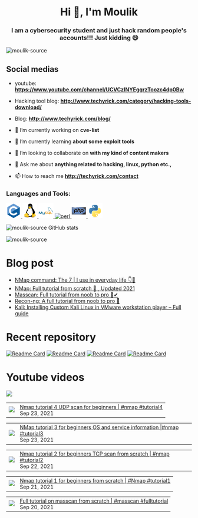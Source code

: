 <h1 align="center">Hi 👋, I'm Moulik</h1>
<h3 align="center">I am a cybersecurity student and just hack random people's accounts!!! Just kidding 😄</h3>

<p align="left"> <img src="https://komarev.com/ghpvc/?username=moulik-source&label=Profile%20views&color=0e75b6&style=flat" alt="moulik-source" /> </p> 

## Social medias
- youtube: **https://www.youtube.com/channel/UCVCzINYEgqrzToozc4dp0Bw**
- Hacking tool blog: **http://www.techyrick.com/category/hacking-tools-download/**
- Blog: **http://www.techyrick.com/blog/**

- 🔭 I’m currently working on **cve-list**

- 🌱 I’m currently learning **about some exploit tools**

- 👯 I’m looking to collaborate on **with my kind of content makers**

- 💬 Ask me about **anything related to hacking, linux, python etc.,**

- 📫 How to reach me **http://techyrick.com/contact**


<h3 align="left">Languages and Tools:</h3>
<p align="left"> <a href="https://www.cprogramming.com/" target="_blank"> <img src="https://raw.githubusercontent.com/devicons/devicon/master/icons/c/c-original.svg" alt="c" width="40" height="40"/> </a> <a href="https://www.linux.org/" target="_blank"> <img src="https://raw.githubusercontent.com/devicons/devicon/master/icons/linux/linux-original.svg" alt="linux" width="40" height="40"/> </a> <a href="https://www.mysql.com/" target="_blank"> <img src="https://raw.githubusercontent.com/devicons/devicon/master/icons/mysql/mysql-original-wordmark.svg" alt="mysql" width="40" height="40"/> </a> <a href="https://www.perl.org/" target="_blank"> <img src="https://api.iconify.design/logos-perl.svg" alt="perl" width="40" height="40"/> </a> <a href="https://www.php.net" target="_blank"> <img src="https://raw.githubusercontent.com/devicons/devicon/master/icons/php/php-original.svg" alt="php" width="40" height="40"/> </a> <a href="https://www.python.org" target="_blank"> <img src="https://raw.githubusercontent.com/devicons/devicon/master/icons/python/python-original.svg" alt="python" width="40" height="40"/> </a> </p>



![moulik-source GitHub stats](https://github-readme-stats.vercel.app/api?username=moulik-source&show_icons=true&theme=vision-friendly-dark)

<p><img align="center" src="https://github-readme-streak-stats.herokuapp.com/?user=moulik-source&theme=vision-friendly-dark" alt="moulik-source" /></p>

# Blog post
<!-- BLOG-POST-LIST:START -->
- [NMap command: The 7 | I use in everyday life 👇🌈](https://www.techyrick.com/the-7-nmap-command-i-use-in-everyday-life-%f0%9f%91%87%f0%9f%8c%88/)
- [NMap: Full tutorial from scratch 💯 , Updated 2021](https://www.techyrick.com/nmap-commands/)
- [Masscan: Full tutorial from noob to pro 💯✔](https://www.techyrick.com/masscan-full-tutorial/)
- [Recon-ng: A full tutorial from noob to pro 💯](https://www.techyrick.com/recon-ng/)
- [Kali: Installing Custom Kali Linux in VMware workstation player – Full guide](https://www.techyrick.com/kali-installing-custom-kali-linux-in-vmware-workstation-player-full-guide/)
<!-- BLOG-POST-LIST:END -->

# Recent repository 

[![Readme Card](https://github-readme-stats.vercel.app/api/pin/?username=moulik-source&repo=ddos&theme=outrun)](https://github.com/moulik-source/ddos) 
[![Readme Card](https://github-readme-stats.vercel.app/api/pin/?username=moulik-source&repo=port-scan&theme=outrun)](https://github.com/moulik-source/port-scan)
[![Readme Card](https://github-readme-stats.vercel.app/api/pin/?username=moulik-source&repo=webcheck&theme=outrun)](https://github.com/moulik-source/webcheck)
[![Readme Card](https://github-readme-stats.vercel.app/api/pin/?username=moulik-source&repo=social&theme=outrun)](https://github.com/moulik-source/social)

# Youtube videos

[<img src="https://img.shields.io/badge/-Subscribe-red?style=for-the-badge&logo=youtube&logoColor=white"/>](https://www.youtube.com/channel/UCVCzINYEgqrzToozc4dp0Bw?sub_confirmation=1)

<!-- YOUTUBE:START --><table><tr><td><a href="https://www.youtube.com/watch?v=0OCMcYiRKjs"><img width="140px" src="https://i.ytimg.com/vi/0OCMcYiRKjs/mqdefault.jpg"></a></td>
<td><a href="https://www.youtube.com/watch?v=0OCMcYiRKjs">Nmap tutorial 4 UDP scan for beginners | #nmap #tutorial4</a><br/>Sep 23, 2021</td></tr></table>
<table><tr><td><a href="https://www.youtube.com/watch?v=GavAyMZ31m0"><img width="140px" src="https://i.ytimg.com/vi/GavAyMZ31m0/mqdefault.jpg"></a></td>
<td><a href="https://www.youtube.com/watch?v=GavAyMZ31m0">NMap tutorial 3 for beginners OS and service information |#nmap #tutorial3</a><br/>Sep 23, 2021</td></tr></table>
<table><tr><td><a href="https://www.youtube.com/watch?v=JuigCPvErFw"><img width="140px" src="https://i.ytimg.com/vi/JuigCPvErFw/mqdefault.jpg"></a></td>
<td><a href="https://www.youtube.com/watch?v=JuigCPvErFw">Nmap tutorial 2 for beginners TCP scan from scratch | #nmap #tutorial2</a><br/>Sep 22, 2021</td></tr></table>
<table><tr><td><a href="https://www.youtube.com/watch?v=aouisqXGvFY"><img width="140px" src="https://i.ytimg.com/vi/aouisqXGvFY/mqdefault.jpg"></a></td>
<td><a href="https://www.youtube.com/watch?v=aouisqXGvFY">Nmap tutorial 1 for beginners from scratch | #Nmap #tutorial1</a><br/>Sep 21, 2021</td></tr></table>
<table><tr><td><a href="https://www.youtube.com/watch?v=EAThuWa8ZlU"><img width="140px" src="https://i.ytimg.com/vi/EAThuWa8ZlU/mqdefault.jpg"></a></td>
<td><a href="https://www.youtube.com/watch?v=EAThuWa8ZlU">Full tutorial on masscan from scratch | #masscan #fulltutorial</a><br/>Sep 20, 2021</td></tr></table>
<!-- YOUTUBE:END -->

